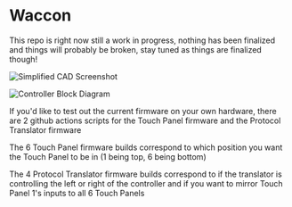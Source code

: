 # Waccon

This repo is right now still a work in progress, nothing has been finalized and things will probably be broken, stay tuned as things are finalized though!

![Simplified CAD Screenshot](<https://fizzyapple12.com/waccon.png>)

![Controller Block Diagram](<https://github.com/FizzyApple12/Waccon/blob/master/Block Diagram.png>)

If you'd like to test out the current firmware on your own hardware, there are 2 github actions scripts for the Touch Panel firmware and the Protocol Translator firmware

The 6 Touch Panel firmware builds correspond to which position you want the Touch Panel to be in (1 being top, 6 being bottom)

The 4 Protocol Translator firmware builds correspond to if the translator is controlling the left or right of the controller and if you want to mirror Touch Panel 1's inputs to all 6 Touch Panels

